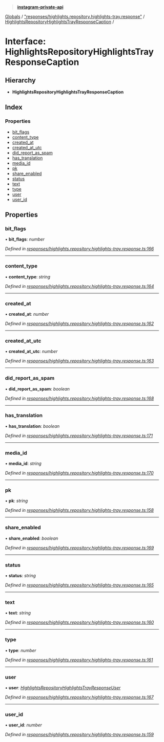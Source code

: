 > **[instagram-private-api](../README.md)**

[Globals](../README.md) / ["responses/highlights.repository.highlights-tray.response"](../modules/_responses_highlights_repository_highlights_tray_response_.md) / [HighlightsRepositoryHighlightsTrayResponseCaption](_responses_highlights_repository_highlights_tray_response_.highlightsrepositoryhighlightstrayresponsecaption.md) /

# Interface: HighlightsRepositoryHighlightsTrayResponseCaption

## Hierarchy

* **HighlightsRepositoryHighlightsTrayResponseCaption**

## Index

### Properties

* [bit_flags](_responses_highlights_repository_highlights_tray_response_.highlightsrepositoryhighlightstrayresponsecaption.md#bit_flags)
* [content_type](_responses_highlights_repository_highlights_tray_response_.highlightsrepositoryhighlightstrayresponsecaption.md#content_type)
* [created_at](_responses_highlights_repository_highlights_tray_response_.highlightsrepositoryhighlightstrayresponsecaption.md#created_at)
* [created_at_utc](_responses_highlights_repository_highlights_tray_response_.highlightsrepositoryhighlightstrayresponsecaption.md#created_at_utc)
* [did_report_as_spam](_responses_highlights_repository_highlights_tray_response_.highlightsrepositoryhighlightstrayresponsecaption.md#did_report_as_spam)
* [has_translation](_responses_highlights_repository_highlights_tray_response_.highlightsrepositoryhighlightstrayresponsecaption.md#has_translation)
* [media_id](_responses_highlights_repository_highlights_tray_response_.highlightsrepositoryhighlightstrayresponsecaption.md#media_id)
* [pk](_responses_highlights_repository_highlights_tray_response_.highlightsrepositoryhighlightstrayresponsecaption.md#pk)
* [share_enabled](_responses_highlights_repository_highlights_tray_response_.highlightsrepositoryhighlightstrayresponsecaption.md#share_enabled)
* [status](_responses_highlights_repository_highlights_tray_response_.highlightsrepositoryhighlightstrayresponsecaption.md#status)
* [text](_responses_highlights_repository_highlights_tray_response_.highlightsrepositoryhighlightstrayresponsecaption.md#text)
* [type](_responses_highlights_repository_highlights_tray_response_.highlightsrepositoryhighlightstrayresponsecaption.md#type)
* [user](_responses_highlights_repository_highlights_tray_response_.highlightsrepositoryhighlightstrayresponsecaption.md#user)
* [user_id](_responses_highlights_repository_highlights_tray_response_.highlightsrepositoryhighlightstrayresponsecaption.md#user_id)

## Properties

###  bit_flags

• **bit_flags**: *number*

*Defined in [responses/highlights.repository.highlights-tray.response.ts:166](https://github.com/dilame/instagram-private-api/blob/3e16058/src/responses/highlights.repository.highlights-tray.response.ts#L166)*

___

###  content_type

• **content_type**: *string*

*Defined in [responses/highlights.repository.highlights-tray.response.ts:164](https://github.com/dilame/instagram-private-api/blob/3e16058/src/responses/highlights.repository.highlights-tray.response.ts#L164)*

___

###  created_at

• **created_at**: *number*

*Defined in [responses/highlights.repository.highlights-tray.response.ts:162](https://github.com/dilame/instagram-private-api/blob/3e16058/src/responses/highlights.repository.highlights-tray.response.ts#L162)*

___

###  created_at_utc

• **created_at_utc**: *number*

*Defined in [responses/highlights.repository.highlights-tray.response.ts:163](https://github.com/dilame/instagram-private-api/blob/3e16058/src/responses/highlights.repository.highlights-tray.response.ts#L163)*

___

###  did_report_as_spam

• **did_report_as_spam**: *boolean*

*Defined in [responses/highlights.repository.highlights-tray.response.ts:168](https://github.com/dilame/instagram-private-api/blob/3e16058/src/responses/highlights.repository.highlights-tray.response.ts#L168)*

___

###  has_translation

• **has_translation**: *boolean*

*Defined in [responses/highlights.repository.highlights-tray.response.ts:171](https://github.com/dilame/instagram-private-api/blob/3e16058/src/responses/highlights.repository.highlights-tray.response.ts#L171)*

___

###  media_id

• **media_id**: *string*

*Defined in [responses/highlights.repository.highlights-tray.response.ts:170](https://github.com/dilame/instagram-private-api/blob/3e16058/src/responses/highlights.repository.highlights-tray.response.ts#L170)*

___

###  pk

• **pk**: *string*

*Defined in [responses/highlights.repository.highlights-tray.response.ts:158](https://github.com/dilame/instagram-private-api/blob/3e16058/src/responses/highlights.repository.highlights-tray.response.ts#L158)*

___

###  share_enabled

• **share_enabled**: *boolean*

*Defined in [responses/highlights.repository.highlights-tray.response.ts:169](https://github.com/dilame/instagram-private-api/blob/3e16058/src/responses/highlights.repository.highlights-tray.response.ts#L169)*

___

###  status

• **status**: *string*

*Defined in [responses/highlights.repository.highlights-tray.response.ts:165](https://github.com/dilame/instagram-private-api/blob/3e16058/src/responses/highlights.repository.highlights-tray.response.ts#L165)*

___

###  text

• **text**: *string*

*Defined in [responses/highlights.repository.highlights-tray.response.ts:160](https://github.com/dilame/instagram-private-api/blob/3e16058/src/responses/highlights.repository.highlights-tray.response.ts#L160)*

___

###  type

• **type**: *number*

*Defined in [responses/highlights.repository.highlights-tray.response.ts:161](https://github.com/dilame/instagram-private-api/blob/3e16058/src/responses/highlights.repository.highlights-tray.response.ts#L161)*

___

###  user

• **user**: *[HighlightsRepositoryHighlightsTrayResponseUser](_responses_highlights_repository_highlights_tray_response_.highlightsrepositoryhighlightstrayresponseuser.md)*

*Defined in [responses/highlights.repository.highlights-tray.response.ts:167](https://github.com/dilame/instagram-private-api/blob/3e16058/src/responses/highlights.repository.highlights-tray.response.ts#L167)*

___

###  user_id

• **user_id**: *number*

*Defined in [responses/highlights.repository.highlights-tray.response.ts:159](https://github.com/dilame/instagram-private-api/blob/3e16058/src/responses/highlights.repository.highlights-tray.response.ts#L159)*